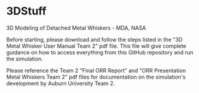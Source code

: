 # 3DStuff
3D Modeling of Detached Metal Whiskers - MDA, NASA

Before starting, please download and follow the steps listed in the "3D Metal Whisker User Manual Team 2" pdf file. This file will give complete guidance on how to access everything from this GitHub repository and run the simulation.

Please reference the Team 2 "Final ORR Report" and "ORR Presentation Metal Whiskers Team 2" pdf files for documentation on the simulation's development by Auburn University Team 2.
